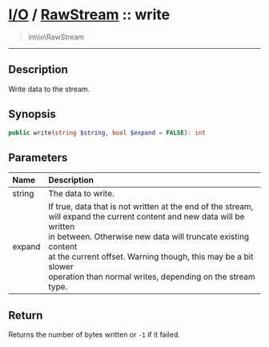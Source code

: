 # [I/O](io.md) / [RawStream](io-RawStream.md) :: write
 > im\io\RawStream
____

## Description
Write data to the stream.

## Synopsis
```php
public write(string $string, bool $expand = FALSE): int
```

## Parameters
| Name | Description |
| :--- | :---------- |
| string | The data to write. |
| expand | If true, data that is not written at the end of the stream,<br />will expand the current content and new data will be written<br />in between. Otherwise new data will truncate existing content<br />at the current offset. Warning though, this may be a bit slower<br />operation than normal writes, depending on the stream type. |

## Return
Returns the number of bytes written or `-1` if it failed.
